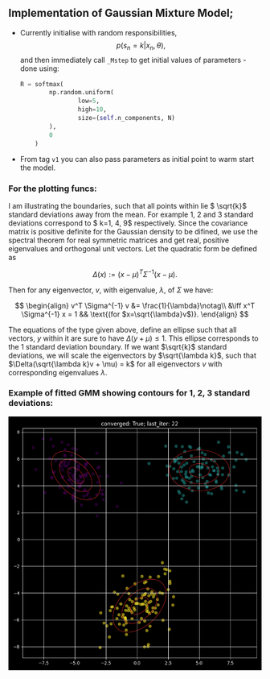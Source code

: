 ## Implementation of Gaussian Mixture Model;
* Currently initialise with random responsibilities, $$p(s_n=k|x_n, \theta),$$ and then immediately call `_Mstep` to get initial values of parameters - done using:
	```Python
	R = softmax(
			np.random.uniform(
					low=5, 
					high=10, 
					size=(self.n_components, N)
			), 
			0
		)
	```
* From tag `v1` you can also pass parameters as initial point to warm start the model.

### For the plotting funcs:
I am illustrating the boundaries, such that all points within lie $ \sqrt{k}$ standard deviations away from the mean. 
For example 1, 2 and 3 standard deviations correspond to $ k=1, 4, 9$ respectively.
Since the covariance matrix is positive definite for the Gaussian density to be difined, we use the spectral theorem for real symmetric matrices and get real, positive eigenvalues and orthogonal unit vectors.
Let the quadratic form be defined as

$$
\begin{equation}
	\Delta(x):=(x-\mu)^T \Sigma^{-1}(x-\mu).
\end{equation}
$$

Then for any eigenvector, $v$, with eigenvalue, $\lambda$, of $\Sigma$ we have:

$$
\begin{align}
	v^T \Sigma^{-1} v &= \frac{1}{\lambda}\notag\\
	&\iff x^T \Sigma^{-1} x = 1  && \text{(for $x=\sqrt{\lambda}v$)}.
\end{align}
$$

The equations of the type given above, define an ellipse such that all vectors, $y$ within it are sure to have $\Delta(y+\mu)\le 1$. This ellipse corresponds to the 1 standard deviation boundary. If we want $\sqrt{k}$ standard deviations, we will scale the eigenvectors by $\sqrt{\lambda k}$, such that $\Delta(\sqrt{\lambda k}v + \mu) = k$ for all eigenvectors $v$ with corresponding eigenvalues $\lambda$.

### Example of fitted GMM showing contours for 1, 2, 3 standard deviations:

![alt text](https://github.com/mariovas3/probabilistic_models/blob/master/ci_plots.png)


